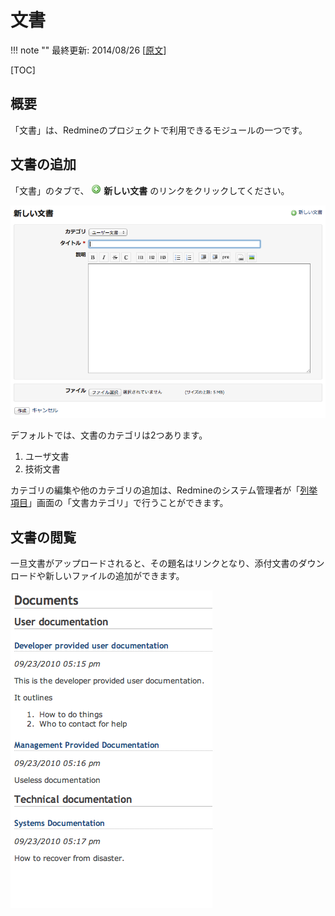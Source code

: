 文書
====

!!! note ""
    最終更新: 2014/08/26
    [[原文](http://www.redmine.org/projects/redmine/wiki/RedmineDocuments/5)]

[TOC]

概要
----

「文書」は、Redmineのプロジェクトで利用できるモジュールの一つです。

文書の追加
----------

「文書」のタブで、 ![](redmine-dist-images/add.png) **新しい文書** のリンクをクリックしてください。

![](RedmineDocuments/NewDocument.png)

デフォルトでは、文書のカテゴリは2つあります。

1.  ユーザ文書
2.  技術文書

カテゴリの編集や他のカテゴリの追加は、Redmineのシステム管理者が「<a href="/guide/RedmineEnumerations/">列挙項目</a>」画面の「文書カテゴリ」で行うことができます。

文書の閲覧
----------

一旦文書がアップロードされると、その題名はリンクとなり、添付文書のダウンロードや新しいファイルの追加ができます。

![](RedmineDocuments/Documents.png)
